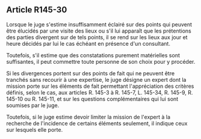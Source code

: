 Article R145-30
----
Lorsque le juge s'estime insuffisamment éclairé sur des points qui peuvent être
élucidés par une visite des lieux ou s'il lui apparaît que les prétentions des
parties divergent sur de tels points, il se rend sur les lieux aux jour et heure
décidés par lui le cas échéant en présence d'un consultant.

Toutefois, s'il estime que des constatations purement matérielles sont
suffisantes, il peut commettre toute personne de son choix pour y procéder.

Si les divergences portent sur des points de fait qui ne peuvent être tranchés
sans recourir à une expertise, le juge désigne un expert dont la mission porte
sur les éléments de fait permettant l'appréciation des critères définis, selon
le cas, aux articles R. 145-3 à R. 145-7, L. 145-34, R. 145-9, R. 145-10 ou R.
145-11, et sur les questions complémentaires qui lui sont soumises par le juge.

Toutefois, si le juge estime devoir limiter la mission de l'expert à la
recherche de l'incidence de certains éléments seulement, il indique ceux sur
lesquels elle porte.
